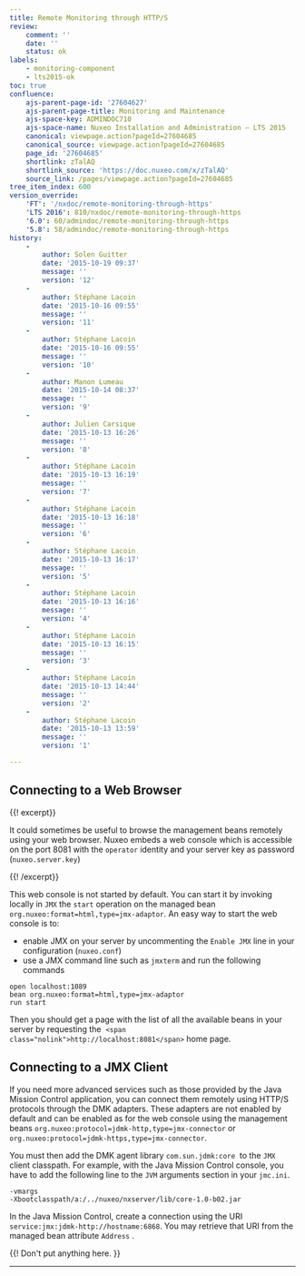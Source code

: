```yaml
---
title: Remote Monitoring through HTTP/S
review:
    comment: ''
    date: ''
    status: ok
labels:
    - monitoring-component
    - lts2015-ok
toc: true
confluence:
    ajs-parent-page-id: '27604627'
    ajs-parent-page-title: Monitoring and Maintenance
    ajs-space-key: ADMINDOC710
    ajs-space-name: Nuxeo Installation and Administration — LTS 2015
    canonical: viewpage.action?pageId=27604685
    canonical_source: viewpage.action?pageId=27604685
    page_id: '27604685'
    shortlink: zTalAQ
    shortlink_source: 'https://doc.nuxeo.com/x/zTalAQ'
    source_link: /pages/viewpage.action?pageId=27604685
tree_item_index: 600
version_override:
    'FT': '/nxdoc/remote-monitoring-through-https'
    'LTS 2016': 810/nxdoc/remote-monitoring-through-https
    '6.0': 60/admindoc/remote-monitoring-through-https
    '5.8': 58/admindoc/remote-monitoring-through-https
history:
    -
        author: Solen Guitter
        date: '2015-10-19 09:37'
        message: ''
        version: '12'
    -
        author: Stéphane Lacoin
        date: '2015-10-16 09:55'
        message: ''
        version: '11'
    -
        author: Stéphane Lacoin
        date: '2015-10-16 09:55'
        message: ''
        version: '10'
    -
        author: Manon Lumeau
        date: '2015-10-14 08:37'
        message: ''
        version: '9'
    -
        author: Julien Carsique
        date: '2015-10-13 16:26'
        message: ''
        version: '8'
    -
        author: Stéphane Lacoin
        date: '2015-10-13 16:19'
        message: ''
        version: '7'
    -
        author: Stéphane Lacoin
        date: '2015-10-13 16:18'
        message: ''
        version: '6'
    -
        author: Stéphane Lacoin
        date: '2015-10-13 16:17'
        message: ''
        version: '5'
    -
        author: Stéphane Lacoin
        date: '2015-10-13 16:16'
        message: ''
        version: '4'
    -
        author: Stéphane Lacoin
        date: '2015-10-13 16:15'
        message: ''
        version: '3'
    -
        author: Stéphane Lacoin
        date: '2015-10-13 14:44'
        message: ''
        version: '2'
    -
        author: Stéphane Lacoin
        date: '2015-10-13 13:59'
        message: ''
        version: '1'

---
```

## Connecting to a Web Browser

{{! excerpt}}

It could sometimes be useful to browse the management beans remotely using your web browser. Nuxeo embeds a web console which is accessible on the port 8081 with the&nbsp;`operator` identity and your server key as password (`nuxeo.server.key`)

{{! /excerpt}}

This web console is not started by default.
You can start it by invoking locally in&nbsp;`JMX` the&nbsp;`start` operation on the managed bean `org.nuxeo:format=html,type=jmx-adaptor`.
An easy way to start the web console is to:

*   enable JMX on your server by uncommenting the&nbsp;`Enable JMX` line in your configuration (`nuxeo.conf`)
*   use a JMX command line such as&nbsp;`jmxterm` and run the following commands

```text
open localhost:1089
bean org.nuxeo:format=html,type=jmx-adaptor
run start
```

Then you should get a page with the list of all the available beans in your server by requesting the&nbsp; `<span class="nolink">http://localhost:8081</span>` home page.

## Connecting to a JMX Client

If you need more advanced services such as those provided by the Java Mission Control application, you can connect them remotely using HTTP/S protocols through the DMK adapters. These adapters are not enabled by default and can be enabled as for the web console using the management beans `org.nuxeo:protocol=jdmk-http,type=jmx-connector` or `org.nuxeo:protocol=jdmk-https,type=jmx-connector`.

You must then add the DMK agent library `com.sun.jdmk:core`&nbsp; to the `JMX` client classpath. For example, with the&nbsp;Java Mission Control console, you have to add the following line to the&nbsp;`JVM` arguments section in your&nbsp;`jmc.ini`.

```text
-vmargs
-Xbootclasspath/a:/../nuxeo/nxserver/lib/core-1.0-b02.jar
```

In the Java Mission Control, create a connection using the URI `service:jmx:jdmk-http://hostname:6868`. You may retrieve that URI from the managed bean attribute `Address` .

{{! Don't put anything here. }}

* * *
